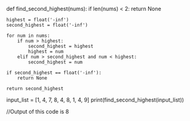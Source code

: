 def find_second_highest(nums):
    if len(nums) < 2:
        return None 
    
    highest = float('-inf')
    second_highest = float('-inf')
    
    for num in nums:
        if num > highest:
            second_highest = highest
            highest = num
        elif num > second_highest and num < highest:
            second_highest = num
    
    if second_highest == float('-inf'):
        return None  
    
    return second_highest

input_list = [1, 4, 7, 8, 4, 8, 1, 4, 9]
print(find_second_highest(input_list))  

//Output of this code is 8


